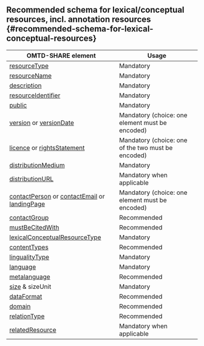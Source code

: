 ## ​Recommended schema for ​lexical/conceptual resources, incl. annotation resources {#recommended-schema-for-lexical-conceptual-resources}

| OMTD-SHARE element | Usage |
| --- | --- |
| [resourceType](/lcr_resourceType.md) | Mandatory |
| [resourceName](/lcr_resourceName.md) | Mandatory |
| [description](/lcr_description.md) | Mandatory  |
| [resourceIdentifier](/lcr_identifier.md) | Mandatory  |
| [public](/public.md) | Mandatory |
| [version](/version.md) or [versionDate](/versionDate.md) | Mandatory \(choice: one element must be encoded) |
| [licence](/licence.md) or [rightsStatement](/rightsStatement.md) | Mandatory (choice: one of the two must be encoded) |
| [distributionMedium](/lcr_distributionMedium.md) | Mandatory |
| [distributionURL](/distributionURL.md) | Mandatory when applicable |
| [contactPerson](/contactPerson.md) or [contactEmail](/contactEmail.md) or [landingPage](/landingPage.md) | Mandatory (choice: one element must be encoded) |
| [contactGroup](/contactGroup.md) | Recommended |
| [mustBeCitedWith](/mustBeCitedWith.md) | Recommended |
| [lexicalConceptualResourceType](/lcr_lexicalConceptualResourceType.md) | Mandatory |
| [contentTypes](/lcr_contentTypes.md) | Recommended |
| [lingualityType](/lcr_lingualityType.md) | Mandatory |
| [language](/lcr_language.md) | Mandatory |
| [metalanguage](/lcr_metalanguage.md) | Recommended |
| [size](/lcr_size.md) & sizeUnit | Mandatory |
| [dataFormat](/lcr_dataFormat.md) | Recommended |
| [domain](/lcr_domain.md) | Recommended |
| [relationType](/lcr_relationType.md) | Recommended |
| [relatedResource](/lcr_relatedResource.md) | Mandatory when applicable |



